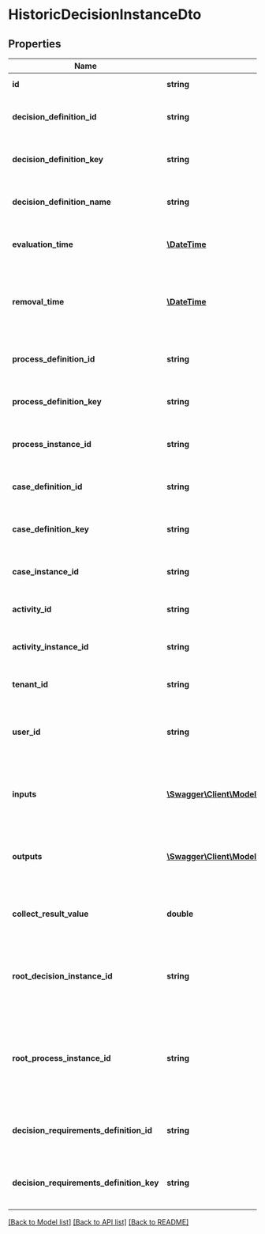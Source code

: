 # HistoricDecisionInstanceDto

## Properties
Name | Type | Description | Notes
------------ | ------------- | ------------- | -------------
**id** | **string** | The id of the decision instance. | [optional] 
**decision_definition_id** | **string** | The id of the decision definition that this decision instance belongs to. | [optional] 
**decision_definition_key** | **string** | The key of the decision definition that this decision instance belongs to. | [optional] 
**decision_definition_name** | **string** | The name of the decision definition that this decision instance belongs to. | [optional] 
**evaluation_time** | [**\DateTime**](\DateTime.md) | The time the instance was evaluated.  [Default format](https://docs.camunda.org/manual/7.21/reference/rest/overview/date-format/) &#x60;yyyy-MM-dd&#x27;T&#x27;HH:mm:ss.SSSZ&#x60;. | [optional] 
**removal_time** | [**\DateTime**](\DateTime.md) | The time after which the instance should be removed by the History Cleanup job. [Default format](https://docs.camunda.org/manual/7.21/reference/rest/overview/date-format/) &#x60;yyyy-MM-dd&#x27;T&#x27;HH:mm:ss.SSSZ&#x60;. | [optional] 
**process_definition_id** | **string** | The id of the process definition that this decision instance belongs to. | [optional] 
**process_definition_key** | **string** | The key of the process definition that this decision instance belongs to. | [optional] 
**process_instance_id** | **string** | The id of the process instance that this decision instance belongs to. | [optional] 
**case_definition_id** | **string** | The id of the case definition that this decision instance belongs to. | [optional] 
**case_definition_key** | **string** | The key of the case definition that this decision instance belongs to. | [optional] 
**case_instance_id** | **string** | The id of the case instance that this decision instance belongs to. | [optional] 
**activity_id** | **string** | The id of the activity that this decision instance belongs to. | [optional] 
**activity_instance_id** | **string** | The id of the activity instance that this decision instance belongs to. | [optional] 
**tenant_id** | **string** | The tenant id of the historic decision instance. | [optional] 
**user_id** | **string** | The id of the authenticated user that has evaluated this decision instance without a process or case instance. | [optional] 
**inputs** | [**\Swagger\Client\Model\HistoricDecisionInputInstanceDto[]**](HistoricDecisionInputInstanceDto.md) | The list of decision input values. **Only exists** if &#x60;includeInputs&#x60; was set to &#x60;true&#x60; in the query. | [optional] 
**outputs** | [**\Swagger\Client\Model\HistoricDecisionOutputInstanceDto[]**](HistoricDecisionOutputInstanceDto.md) | The list of decision output values. **Only exists** if &#x60;includeOutputs&#x60; was set to &#x60;true&#x60; in the query. | [optional] 
**collect_result_value** | **double** | The result of the collect aggregation of the decision result if used. &#x60;null&#x60; if no aggregation was used. | [optional] 
**root_decision_instance_id** | **string** | The decision instance id of the evaluated root decision. Can be &#x60;null&#x60; if this instance is the root decision instance of the evaluation. | [optional] 
**root_process_instance_id** | **string** | The process instance id of the root process instance that initiated the evaluation of this decision. Can be &#x60;null&#x60; if this decision instance is not evaluated as part of a BPMN process. | [optional] 
**decision_requirements_definition_id** | **string** | The id of the decision requirements definition that this decision instance belongs to. | [optional] 
**decision_requirements_definition_key** | **string** | The key of the decision requirements definition that this decision instance belongs to. | [optional] 

[[Back to Model list]](../../README.md#documentation-for-models) [[Back to API list]](../../README.md#documentation-for-api-endpoints) [[Back to README]](../../README.md)

